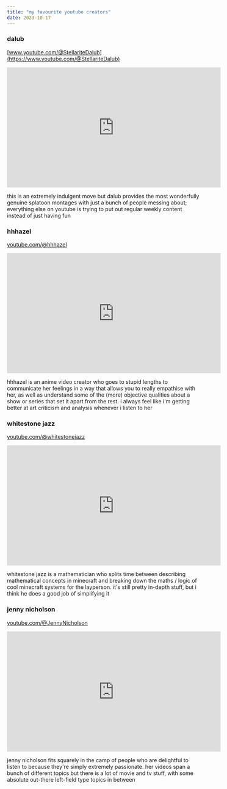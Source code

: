 ```yaml
---
title: "my favourite youtube creators"
date: 2023-10-17
---
```


### dalub
[www.youtube.com/@StellariteDalub](https://www.youtube.com/@StellariteDalub)  
<iframe width="560" height="315" style="padding: 0;" src="https://www.youtube-nocookie.com/embed/NbTLpZLmfI4" title="YouTube video player" frameborder="0" allow="accelerometer; autoplay; clipboard-write; encrypted-media; gyroscope; picture-in-picture; web-share" allowfullscreen></iframe>

this is an extremely indulgent move but dalub provides the most wonderfully genuine splatoon montages with just a bunch of people messing about; everything else on youtube is trying to put out regular weekly content instead of just having fun

### hhhazel  
[youtube.com/@hhhazel](https://www.youtube.com/@hhhazel)  
<iframe width="560" height="315" style="padding: 0;" src="https://www.youtube-nocookie.com/embed/yNidRSwwKSg" title="YouTube video player" frameborder="0" allow="accelerometer; autoplay; clipboard-write; encrypted-media; gyroscope; picture-in-picture; web-share" allowfullscreen></iframe>  

hhhazel is an anime video creator who goes to stupid lengths to communicate her feelings in a way that allows you to really empathise with her, as well as understand some of the (more) objective qualities about a show or series that set it apart from the rest. i always feel like i'm getting better at art criticism and analysis whenever i listen to her

### whitestone jazz  
[youtube.com/@whitestonejazz](https://www.youtube.com/@whitestonejazz)  
<iframe width="560" height="315" style="padding: 0;" src="https://www.youtube-nocookie.com/embed/aWzrjQ2rc3U" title="YouTube video player" frameborder="0" allow="accelerometer; autoplay; clipboard-write; encrypted-media; gyroscope; picture-in-picture; web-share" allowfullscreen></iframe>  

whitestone jazz is a mathematician who splits time between describing mathematical concepts in minecraft and breaking down the maths / logic of cool minecraft systems for the layperson. it's still pretty in-depth stuff, but i think he does a good job of simplifying it

### jenny nicholson  
[youtube.com/@JennyNicholson](https://www.youtube.com/@JennyNicholson)  
<iframe width="560" height="315" style="padding: 0;" src="https://www.youtube-nocookie.com/embed/p4AdFD3E2ok" title="YouTube video player" frameborder="0" allow="accelerometer; autoplay; clipboard-write; encrypted-media; gyroscope; picture-in-picture; web-share" allowfullscreen></iframe>  

jenny nicholson fits squarely in the camp of people who are delightful to listen to because they're simply extremely passionate. her videos span a bunch of different topics but there is a lot of movie and tv stuff, with some absolute out-there left-field type topics in between